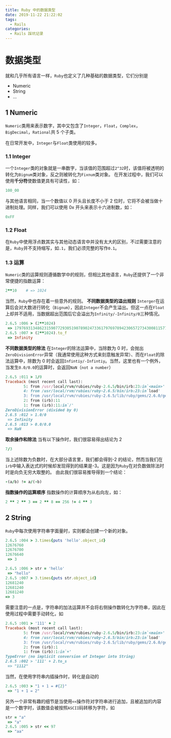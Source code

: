 ```yaml
---
title: Ruby 中的数据类型
date: 2019-11-22 21:22:02
tags:
  - Rails
categories:
  - Rails 踩坑记录
---
```


# 数据类型
就和几乎所有语言一样，`Ruby`也定义了几种基础的数据类型，它们分别是
- Numeric
- String
- ...

## 1 Numeric
`Numeric`类用来表示数字，其中又包含了`Integer`，`Float`，`Complex`，`BigDecimal`，`Rational`共 5 个子类。

在日常开发中，`Integer`与`Float`类使用的较多。

### 1.1 Integer
一个`Integer`类的对象就是一串数字，当该值的范围超过`2^32`时，该值将被透明的转化为`Bignum`类对象，反之则被转化为`Fixnum`类对象。
在开发过程中，我们可以使用**千分符**使数值更具有可读性，如：
~~~ruby
100_00
~~~
与其他语言相同，当一个数值以 0 开头且长度不小于 2 位时，它将不会被当做十进制处理。同样，我们可以使用 0x 开头来表示十六进制数，如：
~~~ruby
0xFF
~~~
### 1.2 Float
在`Ruby`中使用浮点数其实与其他动态语言中并没有太大的区别，不过需要注意的是，`Ruby`并不支持缩写，如`.1`，我们必须完整的写作`0.1`。

### 1.3 运算
`Numeric`类的运算规则遵循数学中的规则，但相比其他语言，`Ruby`还提供了一个非常便捷的指数运算：
~~~ruby
2**10    # => 1024
~~~
当然，`Ruby`中也存在着一些意外的规则。
**不同数据类型的溢出规则**
`Interger`在运算后会对大数进行转化（`Bignum`），因此`Integer`不会产生溢出。但这一点在`Float`上却并不适用，当数据超出范围后它会溢出为`Infinity/-Infinity/0`三种情况。
~~~ruby
2.6.5 :006 > (2**1024)
 => 179769313486231590772930519078902473361797697894230657273430081157732675805500963132708477322407536021120113879871393357658789768814416622492847430639474124377767893424865485276302219601246094119453082952085005768838150682342462881473913110540827237163350510684586298239947245938479716304835356329624224137216
2.6.5 :007 > (2**1024).to_f
 => Infinity
~~~
**不同数据类型的除法**
在`Integer`的除法运算中，当除数为 0 时，会抛出`ZeroDivisionError`异常（我通常使用这种方式来刻意触发异常）、而在`Float`的除法运算中，除数为 0 时会返回`Infintiy/-Infintiy`。当然，这里也有一个例外，当发生`0.0/0.0`的运算时，会返回`NaN`（`not a number`）
~~~ruby
2.6.5 :011 > 1/0
Traceback (most recent call last):
        5: from /usr/local/rvm/rubies/ruby-2.6.5/bin/irb:23:in`<main>'
        4: from /usr/local/rvm/rubies/ruby-2.6.5/bin/irb:23:in`load'
        3: from /usr/local/rvm/rubies/ruby-2.6.5/lib/ruby/gems/2.6.0/gems/irb-1.0.0/exe/irb:11:in`<top (required)>'
        2: from (irb):11
        1: from (irb):11:in`/'
ZeroDivisionError (divided by 0)
2.6.5 :012 > 1.0/0
 => Infinity
2.6.5 :013 > 0.0/0.0
 => NaN
~~~
**取余操作和除法**
当有以下操作时，我们很容易得出结论为 2
~~~ruby
7/3
~~~
当上述除数为负数时，在大部分语言里，我们都会得到-2 的结论，然而当我们在`irb`中输入表达式的时候却发现得到的结果是-3。这是因为`Ruby`在对负数做除法时时是向负无穷大取整的。
由此我们很容易推导得到一个结论：
~~~ruby
-(a/b) != a/(-b)
~~~
**指数操作的运算顺序**
指数操作的计算顺序为从右向左，如：
~~~ruby
2 ** 2 ** 3 == 2 ** 8 == 256 != 4 ** 3
~~~

## 2 String
`Ruby`中每次使用字符串字面量时，实则都会创建一个新的对象。
~~~ruby
2.6.5 :004 > 3.times{puts 'hello'.object_id}
12676760
12676700
12676640
 => 3

2.6.5 :006 > str = 'hello'
 => "hello"
2.6.5 :007 > 3.times{puts str.object_id}
12681240
12681240
12681240
=> 3
~~~
需要注意的一点是，字符串的加法运算并不会将右侧操作数转化为字符串，因此在使用过程中需要手动转化，如
~~~ruby
2.6.5 :001 > '111' + 2
Traceback (most recent call last):
        5: from /usr/local/rvm/rubies/ruby-2.6.5/bin/irb:23:in`<main>'
        4: from /usr/local/rvm/rubies/ruby-2.6.5/bin/irb:23:in`load'
        3: from /usr/local/rvm/rubies/ruby-2.6.5/lib/ruby/gems/2.6.0/gems/irb-1.0.0/exe/irb:11:in`<top (required)>'
        2: from (irb):1
        1: from (irb):1:in`+'
TypeError (no implicit conversion of Integer into String)
2.6.5 :002 > '111' + 2.to_s
 => "1112"
~~~
当然，在使用字符串内插操作时，转化是自动的
~~~ruby
2.6.5 :003 > "1 + 1 = #{2}"
 => "1 + 1 = 2"
~~~
另外一个非常有趣的细节是当使用`<<`操作符对字符串进行追加，且被追加的内容是一个数字时，该数值会被按照`ASCII`码转移为字符，如
~~~ruby
str = "a"
 => "a"
2.6.5 :005 > str << 97
 => "aa"
~~~
